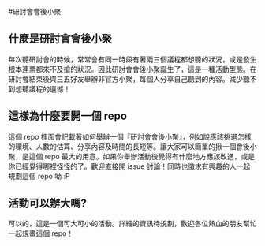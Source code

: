 #研討會會後小聚



## 什麼是研討會會後小聚

每次聽研討會的時候，常常會有同一時段有著兩三個議程都想聽的狀況，或是發生根本連票都來不及搶的狀況。因此研討會會後小聚誕生了，這是一種活動型態。在研討會結束後與三五好友舉辦非官方小聚，每個人分享自己聽到的內容。減少聽不到想聽議程的遺憾！

## 這樣為什麼要開一個 repo

這個 repo 裡面會記載著如何舉辦一個『研討會會後小聚』，例如說應該挑選怎樣的環境、人數的估算、分享內容及時間的長短等。讓大家可以簡單的揪一個會後小聚，是這個 repo 最大的用意。如果你舉辦活動後覺得有什麼地方應該改進，或是你已經覺得哪裡怪怪的了。歡迎直接開 issue 討論！同時也徵求有興趣的人一起規劃這個 repo 呦 :P

## 活動可以辦大嗎?

可以的，這是一個可大可小的活動。詳細的資訊待規劃，歡迎各位熱血的朋友幫忙一起規畫這個 repo！
